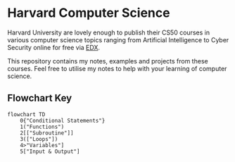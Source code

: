 # Harvard Computer Science

Harvard University are lovely enough to publish their CS50 courses in various computer science topics ranging
from Artificial Intelligence to Cyber Security online for free via [EDX](https://www.edx.org/cs50).

This repository contains my notes, examples and projects from these courses. Feel free to utilise my notes to
help with your learning of computer science.

## Flowchart Key

```mermaid
flowchart TD
    0{"Conditional Statements"}
    1("Functions")
    2[["Subroutine"]]
    3(["Loops"])
    4>"Variables"]
    5["Input & Output"]
```

